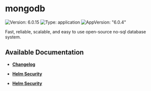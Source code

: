# mongodb

![Version: 6.0.15](https://img.shields.io/badge/Version-6.0.15-informational?style=flat-square) ![Type: application](https://img.shields.io/badge/Type-application-informational?style=flat-square) ![AppVersion: "6.0.4"](https://img.shields.io/badge/AppVersion-"6.0.4"-informational?style=flat-square)

Fast, reliable, scalable, and easy to use open-source no-sql database system.

## Available Documentation

- [**Changelog**](CHANGELOG)

- [**Helm Security**](container-security)

- [**Helm Security**](helm-security)

